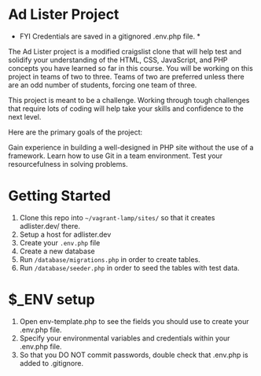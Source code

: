 # Ad Lister Project

* FYI Credentials are saved in a gitignored .env.php file. *

The Ad Lister project is a modified craigslist clone that will help test and solidify your understanding of the HTML, CSS, JavaScript, and PHP concepts you have learned so far in this course. You will be working on this project in teams of two to three. Teams of two are preferred unless there are an odd number of students, forcing one team of three.

This project is meant to be a challenge. Working through tough challenges that require lots of coding will help take your skills and confidence to the next level.

Here are the primary goals of the project:

Gain experience in building a well-designed in PHP site without the use of a framework.
Learn how to use Git in a team environment.
Test your resourcefulness in solving problems.

# Getting Started
1. Clone this repo into `~/vagrant-lamp/sites/` so that it creates adlister.dev/ there.
2. Setup a host for adlister.dev
3. Create your `.env.php` file
4. Create a new database
5. Run `/database/migrations.php` in order to create tables.
6. Run `/database/seeder.php` in order to seed the tables with test data.

# $_ENV setup
1. Open env-template.php to see the fields you should use to create your .env.php file.
2. Specify your environmental variables and credentials within your .env.php file.
3. So that you DO NOT commit passwords, double check that .env.php is added to .gitignore.
